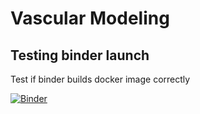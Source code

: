# Vascular Modeling

## Testing binder launch

Test if binder builds docker image correctly

[![Binder](https://mybinder.org/badge_logo.svg)](https://mybinder.org/v2/gh/carlos-ar/vascular-modeling/HEAD)

## 
